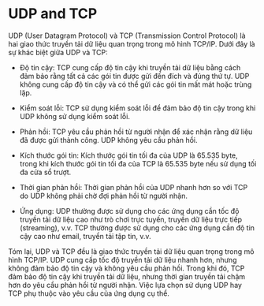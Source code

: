 # UDP and TCP
UDP (User Datagram Protocol) và TCP (Transmission Control Protocol) là hai giao thức truyền tải dữ liệu quan trọng trong mô hình TCP/IP. Dưới đây là sự khác biệt giữa UDP và TCP:

- Độ tin cậy: TCP cung cấp độ tin cậy khi truyền tải dữ liệu bằng cách đảm bảo rằng tất cả các gói tin được gửi đến đích và đúng thứ tự. UDP không cung cấp độ tin cậy và có thể gửi các gói tin mất mát hoặc trùng lặp.

- Kiểm soát lỗi: TCP sử dụng kiểm soát lỗi để đảm bảo độ tin cậy trong khi UDP không sử dụng kiểm soát lỗi.

- Phản hồi: TCP yêu cầu phản hồi từ người nhận để xác nhận rằng dữ liệu đã được gửi thành công. UDP không yêu cầu phản hồi.

- Kích thước gói tin: Kích thước gói tin tối đa của UDP là 65.535 byte, trong khi kích thước gói tin tối đa của TCP là 65.535 byte nếu sử dụng tối đa cửa sổ trượt.

- Thời gian phản hồi: Thời gian phản hồi của UDP nhanh hơn so với TCP do UDP không phải chờ đợi phản hồi từ người nhận.

- Ứng dụng: UDP thường được sử dụng cho các ứng dụng cần tốc độ truyền tải dữ liệu cao như trò chơi trực tuyến, truyền dữ liệu trực tiếp (streaming), v.v. TCP thường được sử dụng cho các ứng dụng cần độ tin cậy cao như email, truyền tải tập tin, v.v.

Tóm lại, UDP và TCP đều là giao thức truyền tải dữ liệu quan trọng trong mô hình TCP/IP. UDP cung cấp tốc độ truyền tải dữ liệu nhanh hơn, nhưng không đảm bảo độ tin cậy và không yêu cầu phản hồi. Trong khi đó, TCP đảm bảo độ tin cậy khi truyền tải dữ liệu, nhưng thời gian truyền tải chậm hơn do yêu cầu phản hồi từ người nhận. Việc lựa chọn sử dụng UDP hay TCP phụ thuộc vào yêu cầu của ứng dụng cụ thể.